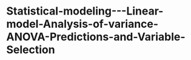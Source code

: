 # Statistical-modeling---Linear-model-Analysis-of-variance-ANOVA-Predictions-and-Variable-Selection
